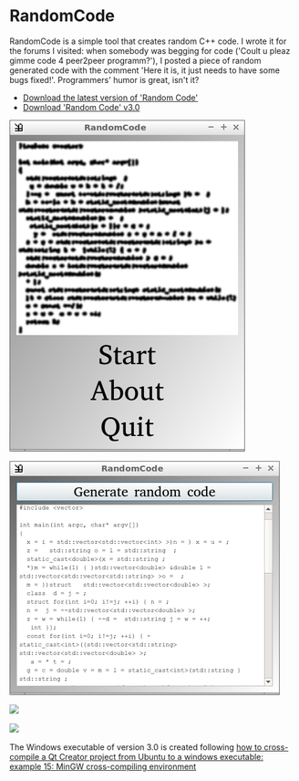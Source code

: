 # RandomCode

RandomCode is a simple tool that creates random C++ code. 
I wrote it for the forums I visited: 
when somebody was begging for code 
('Coult u pleaz gimme code 4 peer2peer programm?'), 
I posted a piece of random generated code with the comment 
'Here it is, it just needs to have some bugs fixed!'. 
Programmers' humor is great, isn't it? 

 * [Download the latest version of 'Random Code'](https://richelbilderbeek.nl/ToolRandomCodeConsoleExe.zip)
 * [Download 'Random Code' v3.0](https://richelbilderbeek.nl/ToolRandomCodeConsoleExe.zip)

![RandomCode menu v5.0](pics/RandomCodeMenu_5_0.png)

![RandomCode v5.0](pics/RandomCode_5_0.png)

![](ToolRandomCode_2_0.png)

![](ToolRandomCode_3_0.png)


The Windows executable of version 3.0 is created following
[how to cross-compile a Qt Creator project from Ubuntu to a windows executable: example 15: MinGW cross-compiling environment](https://richelbilderbeek.nl/CppQtCrosscompileToWindowsExample15.htm)


